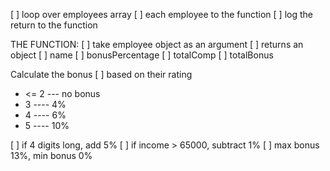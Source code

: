 [ ] loop over employees array
  [ ] each employee to the function
  [ ] log the return to the function

  THE FUNCTION:
  [ ] take employee object as an argument 
  [ ] returns an object 
    [ ] name 
    [ ] bonusPercentage
    [ ] totalComp
    [ ] totalBonus 

Calculate the bonus 
[ ] based on their rating 
- <= 2 --- no bonus 
- 3 ---- 4%
- 4 ---- 6%
- 5 ---- 10%

[ ] if 4 digits long, add 5%
[ ] if income > 65000, subtract 1%
[ ] max bonus 13%, min bonus 0%